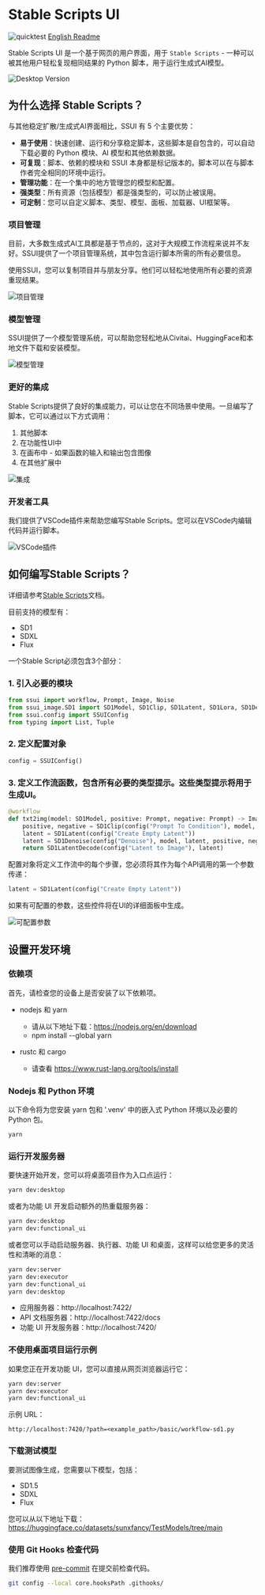 Stable Scripts UI
====================

![quicktest](https://github.com/sunxfancy/SSUI/actions/workflows/quicktest.yml/badge.svg) [English Readme](Readme.md)

Stable Scripts UI 是一个基于网页的用户界面，用于 `Stable Scripts` - 一种可以被其他用户轻松复现相同结果的 Python 脚本，用于运行生成式AI模型。

![Desktop Version](doc/images/presentation.png)


## 为什么选择 Stable Scripts？

与其他稳定扩散/生成式AI界面相比，SSUI 有 5 个主要优势：

- **易于使用**：快速创建、运行和分享稳定脚本，这些脚本是自包含的，可以自动下载必要的 Python 模块、AI 模型和其他依赖数据。
- **可复现**：脚本、依赖的模块和 SSUI 本身都是标记版本的。脚本可以在与脚本作者完全相同的环境中运行。
- **管理功能**：在一个集中的地方管理您的模型和配置。
- **强类型**：所有资源（包括模型）都是强类型的，可以防止被误用。
- **可定制**：您可以自定义脚本、类型、模型、面板、加载器、UI框架等。

### 项目管理

目前，大多数生成式AI工具都是基于节点的，这对于大规模工作流程来说并不友好。SSUI提供了一个项目管理系统，其中包含运行脚本所需的所有必要信息。

使用SSUI，您可以复制项目并与朋友分享。他们可以轻松地使用所有必要的资源重现结果。

![项目管理](doc/images/SSUI-project.gif)

### 模型管理

SSUI提供了一个模型管理系统，可以帮助您轻松地从Civitai、HuggingFace和本地文件下载和安装模型。

![模型管理](doc/images/SSUI-model-adding.gif)

### 更好的集成

Stable Scripts提供了良好的集成能力，可以让您在不同场景中使用。一旦编写了脚本，它可以通过以下方式调用：
1. 其他脚本
2. 在功能性UI中
3. 在画布中 - 如果函数的输入和输出包含图像
4. 在其他扩展中

![集成](doc/images/SSUI-callable-use-case.gif)

### 开发者工具

我们提供了VSCode插件来帮助您编写Stable Scripts。您可以在VSCode内编辑代码并运行脚本。

![VSCode插件](doc/images/vscode-plugin.png)

## 如何编写Stable Scripts？

详细请参考[Stable Scripts](doc/StableScripts.md)文档。

目前支持的模型有：
- SD1
- SDXL
- Flux

一个Stable Script必须包含3个部分：

### 1. 引入必要的模块
```python
from ssui import workflow, Prompt, Image, Noise
from ssui_image.SD1 import SD1Model, SD1Clip, SD1Latent, SD1Lora, SD1Denoise, SD1LatentDecode, SD1IPAdapter
from ssui.config import SSUIConfig
from typing import List, Tuple
```

### 2. 定义配置对象
```python
config = SSUIConfig()
```

### 3. 定义工作流函数，包含所有必要的类型提示。这些类型提示将用于生成UI。
```python
@workflow
def txt2img(model: SD1Model, positive: Prompt, negative: Prompt) -> Image:
    positive, negative = SD1Clip(config("Prompt To Condition"), model, positive, negative)
    latent = SD1Latent(config("Create Empty Latent"))
    latent = SD1Denoise(config("Denoise"), model, latent, positive, negative)
    return SD1LatentDecode(config("Latent to Image"), latent)
```

配置对象将定义工作流中的每个步骤，您必须将其作为每个API调用的第一个参数传递：

```python
latent = SD1Latent(config("Create Empty Latent"))
```
如果有可配置的参数，这些控件将在UI的详细面板中生成。

![可配置参数](doc/images/details-panel.png)

## 设置开发环境

### 依赖项

首先，请检查您的设备上是否安装了以下依赖项。

- nodejs 和 yarn
  - 请从以下地址下载：https://nodejs.org/en/download
  - npm install --global yarn

- rustc 和 cargo
  - 请查看 https://www.rust-lang.org/tools/install


### Nodejs 和 Python 环境

以下命令将为您安装 yarn 包和 '.venv' 中的嵌入式 Python 环境以及必要的 Python 包。

```bash
yarn
```


### 运行开发服务器

要快速开始开发，您可以将桌面项目作为入口点运行：
```bash
yarn dev:desktop
```

或者为功能 UI 开发启动额外的热重载服务器：
```bash
yarn dev:desktop
yarn dev:functional_ui
```

或者您可以手动启动服务器、执行器、功能 UI 和桌面，这样可以给您更多的灵活性和清晰的消息：

```bash
yarn dev:server
yarn dev:executor
yarn dev:functional_ui
yarn dev:desktop
```

- 应用服务器：http://localhost:7422/
- API 文档服务器：http://localhost:7422/docs
- 功能 UI 开发服务器：http://localhost:7420/

### 不使用桌面项目运行示例

如果您正在开发功能 UI，您可以直接从网页浏览器运行它：

```bash
yarn dev:server
yarn dev:executor
yarn dev:functional_ui
```

示例 URL：
```
http://localhost:7420/?path=<example_path>/basic/workflow-sd1.py
```

### 下载测试模型

要测试图像生成，您需要以下模型，包括：

- SD1.5
- SDXL
- Flux

您可以从以下地址下载：
https://huggingface.co/datasets/sunxfancy/TestModels/tree/main 


### 使用 Git Hooks 检查代码

我们推荐使用 [pre-commit](https://git-scm.com/book/ms/v2/Customizing-Git-Git-Hooks) 在提交前检查代码。

```bash
git config --local core.hooksPath .githooks/
```
